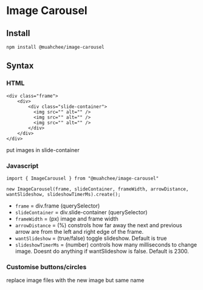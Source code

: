 # Image Carousel

## Install

`npm install @muahchee/image-carousel`

## Syntax

### HTML

```
<div class="frame">
    <div>
        <div class="slide-container">
          <img src="" alt="" />
          <img src="" alt="" />
          <img src="" alt="" />
        </div>
    </div>
</div>

```

put images in slide-container

### Javascript

```
import { ImageCarousel } from "@muahchee/image-carousel"

new ImageCarousel(frame, slideContainer, frameWidth, arrowDistance, wantSlideshow, slideshowTimerMs).create();

```

- `frame` = div.frame (querySelector)
- `slideContainer` = div.slide-container (querySelector)
- `frameWidth` = (px) image and frame width
- `arrowDistance` = (%) constrols how far away the next and previous arrow are from the left and right edge of the frame.
- `wantSlideshow` = (true/false) toggle slideshow. Default is true
- `slideshowTimerMs` = (number) controls how many milliseconds to change image. Doesnt do anything if wantSlideshow is false. Default is 2300.

### Customise buttons/circles

replace image files with the new image but same name



